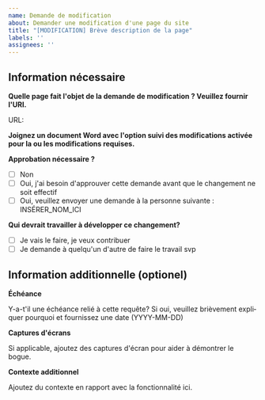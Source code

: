 ```yaml
---
name: Demande de modification
about: Demander une modification d'une page du site
title: "[MODIFICATION] Brève description de la page"
labels: ''
assignees: ''
---
```


<div lang="fr">

## Information nécessaire

**Quelle page fait l'objet de la demande de modification ? Veuillez fournir l'URI.**

URL:

**Joignez un document Word avec l'option suivi des modifications activée pour la ou les modifications requises.**


**Approbation nécessaire ?**

- [ ] Non
- [ ] Oui, j'ai besoin d'approuver cette demande avant que le changement ne soit effectif
- [ ] Oui, veuillez envoyer une demande à la personne suivante : INSÉRER_NOM_ICI

**Qui devrait travailler à développer ce changement?**

- [ ] Je vais le faire, je veux contribuer
- [ ] Je demande à quelqu'un d'autre de faire le travail svp

## Information additionnelle (optionel)

**Échéance**

Y-a-t'il une échéance relié à cette requête? Si oui, veuillez brièvement expliquer pourquoi et fournissez une date (YYYY-MM-DD)

**Captures d'écrans**

Si applicable, ajoutez des captures d'écran pour aider à démontrer le bogue.

**Contexte additionnel**

Ajoutez du contexte en rapport avec la fonctionnalité ici.

</div>
